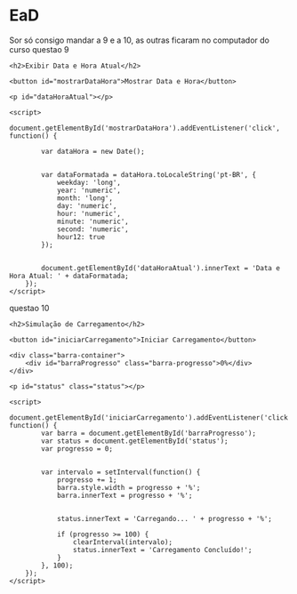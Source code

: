 # EaD
Sor só consigo mandar a 9 e a 10, as outras ficaram no computador do curso
questao 9

<!DOCTYPE html>
<html lang="pt-br">
<head>
    <meta charset="UTF-8">
    <meta name="viewport" content="width=device-width, initial-scale=1.0">
    <title>Exibir Data e Hora Atual</title>
</head>
<body>

    <h2>Exibir Data e Hora Atual</h2>
    
    <button id="mostrarDataHora">Mostrar Data e Hora</button>
    
    <p id="dataHoraAtual"></p>

    <script>
        document.getElementById('mostrarDataHora').addEventListener('click', function() {
          
            var dataHora = new Date();
            
          
            var dataFormatada = dataHora.toLocaleString('pt-BR', {
                weekday: 'long', 
                year: 'numeric', 
                month: 'long', 
                day: 'numeric',
                hour: 'numeric',
                minute: 'numeric',
                second: 'numeric',
                hour12: true
            });
            
           
            document.getElementById('dataHoraAtual').innerText = 'Data e Hora Atual: ' + dataFormatada;
        });
    </script>

</body>
</html>

questao 10 
<!DOCTYPE html>
<html lang="pt-br">
<head>
    <meta charset="UTF-8">
    <meta name="viewport" content="width=device-width, initial-scale=1.0">
    <title>Simulação de Carregamento</title>
    
</head>
<body>

    <h2>Simulação de Carregamento</h2>
    
    <button id="iniciarCarregamento">Iniciar Carregamento</button>
    
    <div class="barra-container">
        <div id="barraProgresso" class="barra-progresso">0%</div>
    </div>
    
    <p id="status" class="status"></p>

    <script>
        document.getElementById('iniciarCarregamento').addEventListener('click', function() {
            var barra = document.getElementById('barraProgresso');
            var status = document.getElementById('status');
            var progresso = 0;

            
            var intervalo = setInterval(function() {
                progresso += 1;  
                barra.style.width = progresso + '%'; 
                barra.innerText = progresso + '%';  

               
                status.innerText = 'Carregando... ' + progresso + '%';

                if (progresso >= 100) {
                    clearInterval(intervalo); 
                    status.innerText = 'Carregamento Concluído!';
                }
            }, 100); 
        });
    </script>

</body>
</html>
